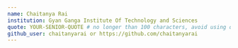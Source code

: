 ```yaml
---
name: Chaitanya Rai
institution: Gyan Ganga Institute Of Technology and Sciences 
quote: YOUR-SENIOR-QUOTE # no longer than 100 characters, avoid using quotes(") to guarantee the format remains the same.
github_user: chaitanyarai or https://github.com/chaitanyarai
---
```

